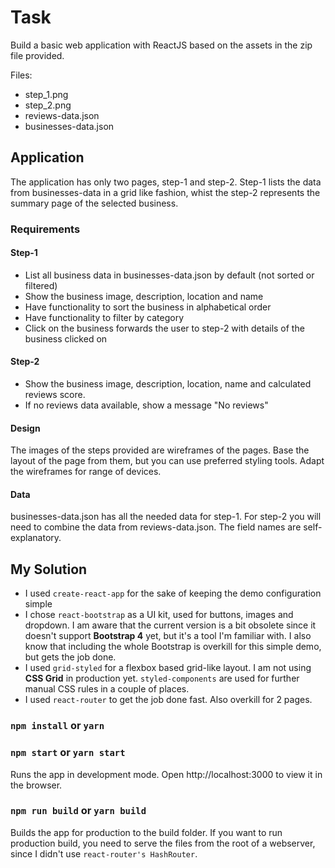 # Task

Build a basic web application with ReactJS based on the assets in the zip file provided.

Files:

- step_1.png
- step_2.png
- reviews-data.json
- businesses-data.json

## Application

The application has only two pages, step-1 and step-2. Step-1 lists the data from businesses-data in a grid like fashion, whist the step-2 represents the summary page of the selected business.

### Requirements

#### Step-1

- List all business data in businesses-data.json by default (not sorted or filtered)
- Show the business image, description, location and name
- Have functionality to sort the business in alphabetical order
- Have functionality to filter by category
- Click on the business forwards the user to step-2 with details of the business clicked on

#### Step-2

- Show the business image, description, location, name and calculated reviews score.
- If no reviews data available, show a message "No reviews"

#### Design

The images of the steps provided are wireframes of the pages. Base the layout of the page from them, but you can use preferred styling tools. Adapt the wireframes for range of devices.

#### Data

businesses-data.json has all the needed data for step-1. For step-2 you will need to combine the data from reviews-data.json. The field names are self-explanatory.

## My Solution

- I used `create-react-app` for the sake of keeping the demo configuration simple
- I chose `react-bootstrap` as a UI kit, used for buttons, images and dropdown. I am aware that the current version is a bit obsolete since it doesn't support **Bootstrap 4** yet, but it's a tool I'm familiar with. I also know that including the whole Bootstrap is overkill for this simple demo, but gets the job done.
- I used `grid-styled` for a flexbox based grid-like layout. I am not using **CSS Grid** in production yet. `styled-components` are used for further manual CSS rules in a couple of places.
- I used `react-router` to get the job done fast. Also overkill for 2 pages.

### `npm install` or `yarn`

### `npm start` or `yarn start`

Runs the app in development mode.
Open http://localhost:3000 to view it in the browser.

### `npm run build` or `yarn build`

Builds the app for production to the build folder. If you want to run production build, you need to serve the files from the root of a webserver, since I didn't use `react-router's HashRouter`.
